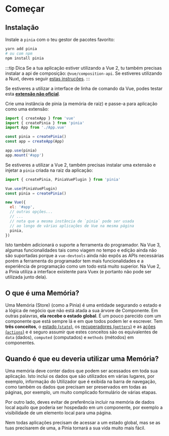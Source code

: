 # Começar

## Instalação

<VueMasteryLogoLink for="pinia-cheat-sheet">
</VueMasteryLogoLink>

Instale a `pinia` com o teu gestor de pacotes favorito:

```bash
yarn add pinia
# ou com npm
npm install pinia
```

:::tip Dica
Se a tua aplicação estiver utilizando a Vue 2, tu também precisas instalar a api de composição: `@vue/composition-api`. Se estiveres utilizando a Nuxt, deves seguir [estas instruções](/ssr/nuxt.md).
:::

Se estiveres a utilizar a interface de linha de comando da Vue, podes testar esta [**extensão não oficial**](https://github.com/wobsoriano/vue-cli-plugin-pinia).

Crie uma instância de pinia (a memória de raiz) e passe-a para aplicação como uma extensão:

```js {2,5-6,8}
import { createApp } from 'vue'
import { createPinia } from 'pinia'
import App from './App.vue'

const pinia = createPinia()
const app = createApp(App)

app.use(pinia)
app.mount('#app')
```

Se estiveres a utilizar a Vue 2, também precisas instalar uma extensão e injetar a `pinia` criada na raiz da aplicação:

```js {1,3-4,12}
import { createPinia, PiniaVuePlugin } from 'pinia'

Vue.use(PiniaVuePlugin)
const pinia = createPinia()

new Vue({
  el: '#app',
  // outras opções...
  // ...
  // nota que a mesma instância de `pinia` pode ser usada
  // ao longo de várias aplicações de Vue na mesma página
  pinia,
})
```

Isto também adicionará o suporte a ferramenta do programador. Na Vue 3, algumas funcionalidades tais como viagem no tempo e edição ainda não são suportadas porque a `vue-devtools` ainda não expôs as APIs necessárias porém a ferramenta do programador tem mais funcionalidades e a experiência de programação como um todo está muito superior. Na Vue 2, a Pinia utiliza a interface existente para Vuex (e portanto não pode ser utilizada junto dela).

## O que é uma Memória?

Uma Memória (Store) (como a Pinia) é uma entidade segurando o estado e a lógica de negócio que não está atada a sua árvore de Componente. Em outras palavras, **ela recebe o estado global**. É um pouco parecido com um componente que está sempre lá e em que todos podem ler e escrever. Tem **três conceitos**, o [estado (`state`)](./core-concepts/state.md), os [recuperadores (`getters`)](./core-concepts/getters.md) e as [ações (`actions`)](./core-concepts/actions.md) e é seguro assumir que estes conceitos são os equivalentes de `data` (dados), `computed` (computados) e `methods` (métodos) em componentes.

## Quando é que eu deveria utilizar uma Memória?

Uma memória deve conter dados que podem ser acessados em toda sua aplicação. Isto inclui os dados que são utilizados em várias lugares, por exemplo, informação do Utilizador que é exibida na barra de navegação, como também os dados que precisam ser preservados em todas as páginas, por exemplo, um muito complicado formulário de várias etapas.

Por outro lado, deves evitar de preferência incluir na memória de dados local aquilo que poderia ser hospedado em um componente, por exemplo a visibilidade de um elemento local para uma página.

Nem todas aplicações precisam de acessar a um estado global, mas se as tuas precisarem de uma, a Pinia tornará a sua vida muito mais fácil.
